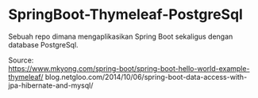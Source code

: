 # SpringBoot-Thymeleaf-PostgreSql
Sebuah repo dimana mengaplikasikan Spring Boot sekaligus dengan database PostgreSql. 

Source:  
https://www.mkyong.com/spring-boot/spring-boot-hello-world-example-thymeleaf/
blog.netgloo.com/2014/10/06/spring-boot-data-access-with-jpa-hibernate-and-mysql/
